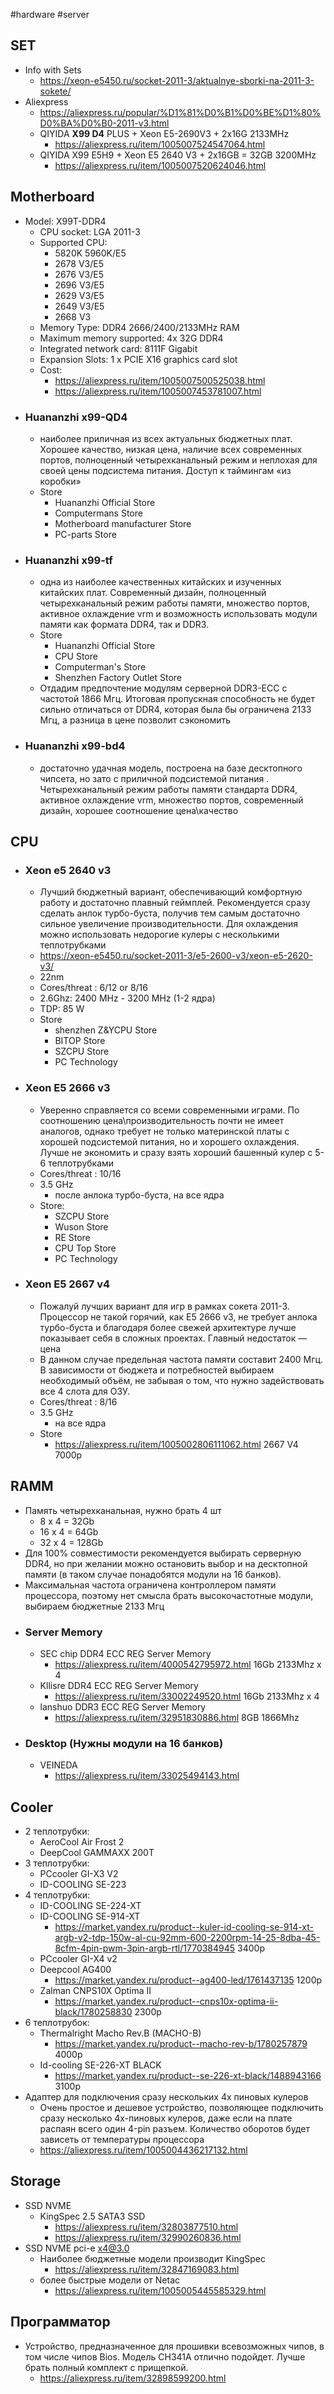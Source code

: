 #hardware #server 

## SET
- Info with Sets
	- https://xeon-e5450.ru/socket-2011-3/aktualnye-sborki-na-2011-3-sokete/
- Aliexpress
	- https://aliexpress.ru/popular/%D1%81%D0%B1%D0%BE%D1%80%D0%BA%D0%B0-2011-v3.html
	- QIYIDA **X99 D4** PLUS + Xeon E5-2690V3 + 2x16G 2133MHz
		- https://aliexpress.ru/item/1005007524547064.html
	- QIYIDA X99 E5H9 + Xeon E5 2640 V3 + 2x16GB = 32GB 3200MHz
		- https://aliexpress.ru/item/1005007520624046.html

## Motherboard
- Model: X99T-DDR4
	- CPU socket: LGA 2011-3
	- Supported CPU:
		- 5820K 5960K/E5
		- 2678 V3/E5
		- 2676 V3/E5
		- 2696 V3/E5
		- 2629 V3/E5
		- 2649 V3/E5
		- 2668 V3
	- Memory Type: DDR4 2666/2400/2133MHz RAM
	- Maximum memory supported: 4x 32G DDR4
	- Integrated network card: 8111F Gigabit
	- Expansion Slots: 1 x PCIE X16 graphics card slot
	- Cost:
		- https://aliexpress.ru/item/1005007500525038.html
		- https://aliexpress.ru/item/1005007453781007.html
- ### Huananzhi x99-QD4
	- наиболее приличная из всех актуальных бюджетных плат. Хорошее качество, низкая цена, наличие всех современных портов, полноценный четырехканальный режим и неплохая для своей цены подсистема питания. Доступ к таймингам «из коробки»
	- Store
		- Huananzhi Official Store
		- Computermans Store
		- Motherboard manufacturer Store
		- PC-parts Store
- ### Huananzhi x99-tf
	- одна из наиболее качественных китайских и изученных китайских плат. Современный дизайн, полноценный четырехканальный режим работы памяти, множество портов, активное охлаждение vrm и возможность использовать модули памяти как формата DDR4, так и DDR3.
	- Store
		- Huananzhi Official Store
		- CPU Store
		- Computerman's Store
		- Shenzhen Factory Outlet Store
	- Отдадим предпочтение модулям серверной DDR3-ECC с частотой 1866 Мгц. Итоговая пропускная способность не будет сильно отличаться от DDR4, которая была бы ограничена 2133 Мгц, а разница в цене позволит сэкономить
- ### Huananzhi x99-bd4
	- достаточно удачная модель, построена на базе десктопного чипсета, но зато с приличной подсистемой питания . Четырехканальный режим работы памяти стандарта DDR4, активное охлаждение vrm, множество портов,  современный дизайн, хорошее соотношение цена\качество

## CPU
- ### Xeon e5 2640 v3
	- Лучший бюджетный вариант, обеспечивающий комфортную работу и достаточно плавный геймплей. Рекомендуется сразу сделать анлок турбо-буста, получив тем самым достаточно сильное увеличение производительности. Для охлаждения можно использовать недорогие кулеры с несколькими теплотрубками
	- https://xeon-e5450.ru/socket-2011-3/e5-2600-v3/xeon-e5-2620-v3/
	- 22nm
	- Cores/threat : 6/12 or 8/16
	- 2.6Ghz: 2400 MHz - 3200 MHz (1-2 ядра)
	- TDP: 85 W
	- Store
		- shenzhen Z&YCPU Store
		- BITOP Store
		- SZCPU Store
		- PC Technology
- ### Xeon E5 2666 v3
	- Уверенно справляется со всеми современными играми. По соотношению цена\производительность почти не имеет аналогов, однако требует не только материнской платы с хорошей подсистемой питания, но и хорошего охлаждения. Лучше не экономить и сразу взять хороший башенный кулер с 5-6 теплотрубками
	- Cores/threat : 10/16
	- 3.5 GHz
		- после анлока турбо-буста, на все ядра
	- Store:
		- SZCPU Store
		- Wuson Store
		- RE Store
		- CPU Top Store
		- PC Technology
- ### Xeon E5 2667 v4
	- Пожалуй лучших вариант для игр в рамках сокета 2011-3. Процессор не такой горячий, как E5 2666 v3, не требует анлока турбо-буста и благодаря более свежей архитектуре лучше показывает себя в сложных проектах. Главный недостаток — цена
	- В данном случае предельная частота памяти составит 2400 Мгц. В зависимости от бюджета и потребностей выбираем необходимый объём, не забывая о том, что нужно задействовать все 4 слота для ОЗУ.
	- Cores/threat : 8/16
	- 3.5 GHz
		- на все ядра
	- Store
		- https://aliexpress.ru/item/1005002806111062.html 2667 V4 7000р

## RAMM
- Память четырехканальная, нужно брать 4 шт
	- 8 x 4 = 32Gb
	- 16 x 4 = 64Gb
	- 32 x 4 = 128Gb
- Для 100% совместимости рекомендуется выбирать серверную DDR4, но при желании можно остановить выбор и на десктопной памяти (в таком случае понадобятся модули на 16 банков).
- Максимальная частота ограничена контроллером памяти процессора, поэтому нет смысла брать высокочастотные модули, выбираем бюджетные 2133 Мгц
- ### Server Memory
	- SEC chip DDR4 ECC REG Server Memory
		- https://aliexpress.ru/item/4000542795972.html 16Gb 2133Mhz x 4
	- Kllisre DDR4 ECC REG Server Memory
		- https://aliexpress.ru/item/33002249520.html 16Gb 2133Mhz x 4
	- lanshuo DDR3 ECC REG Server Memory
		- https://aliexpress.ru/item/32951830886.html 8GB 1866Mhz
- ### Desktop (Нужны модули на 16 банков)
	- VEINEDA 
		- https://aliexpress.ru/item/33025494143.html

## Cooler
- 2 теплотрубки:
	- AeroCool Air Frost 2
	- DeepCool GAMMAXX 200T
- 3 теплотрубки: 
	- PCcooler GI-X3 V2
	- ID-COOLING SE-223
- 4 теплотрубки: 
	- ID-COOLING SE-224-XT
	- ID-COOLING SE-914-XT
		- https://market.yandex.ru/product--kuler-id-cooling-se-914-xt-argb-v2-tdp-150w-al-cu-92mm-600-2200rpm-14-25-8dba-45-8cfm-4pin-pwm-3pin-argb-rtl/1770384945 3400р
	- PCcooler GI-X4 v2
	- Deepcool AG400
		- https://market.yandex.ru/product--ag400-led/1761437135 1200р
	- Zalman CNPS10X Optima II
		- https://market.yandex.ru/product--cnps10x-optima-ii-black/1780258830 2300р
- 6 теплотрубок:
	- Thermalright Macho Rev.B (MACHO-B)
		- https://market.yandex.ru/product--macho-rev-b/1780257879 4000р
	- Id-cooling SE-226-XT BLACK
		- https://market.yandex.ru/product--se-226-xt-black/1488943166 3100р
- Адаптер для подключения сразу нескольких 4х пиновых кулеров
	- Очень простое и дешевое устройство, позволяющее подключить сразу несколько 4х-пиновых кулеров, даже если на плате распаян всего один 4-pin разъем.  Количество оборотов будет зависеть от температуры процессора
	- https://aliexpress.ru/item/1005004436217132.html

## Storage
- SSD NVME
	- KingSpec 2.5 SATA3 SSD
		- https://aliexpress.ru/item/32803877510.html
		- https://aliexpress.ru/item/32990260836.html
- SSD NVME pci-e x4@3.0
	- Наиболее бюджетные модели производит KingSpec
		- https://aliexpress.ru/item/32847169083.html
	- более быстрые модели от Netac
		- https://aliexpress.ru/item/1005005445585329.html

## Программатор
- Устройство, предназначенное для прошивки всевозможных чипов, в том числе чипов Bios. Модель CH341A отлично подойдет. Лучше брать полный комплект с прищепкой.
	- https://aliexpress.ru/item/32898599200.html